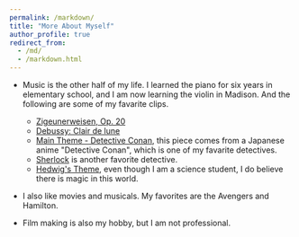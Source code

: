 ```yaml
---
permalink: /markdown/
title: "More About Myself"
author_profile: true
redirect_from: 
  - /md/
  - /markdown.html
---
```


* Music is the other half of my life. I learned the piano for six years in elementary school, and I am now learning the violin in Madison. And the following are some of my favarite clips.
  * [Zigeunerweisen, Op. 20](https://www.youtube.com/watch?v=kmV2hj-I7Xo) 
  * [Debussy: Clair de lune](https://www.youtube.com/watch?v=ujW4YvUWA9w) 
  * [Main Theme - Detective Conan](https://www.youtube.com/watch?v=iVRDKRlIcOc), this piece comes from a Japanese anime "Detective Conan", which is one of my favarite detectives.
  * [Sherlock](https://www.youtube.com/watch?v=l6B-8V4LyaU) is another favorite detective.
  * [Hedwig's Theme](https://www.youtube.com/watch?v=ki8hN7AWsZ4), even though I am a science student, I do believe there is magic in this world.

* I also like movies and musicals. My favorites are the Avengers and Hamilton.

* Film making is also my hobby, but I am not professional.
